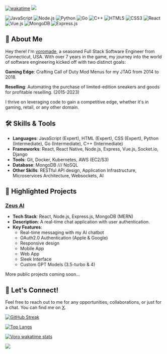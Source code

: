 [![wakatime](https://wakatime.com/badge/user/6cc5e79b-d43f-456f-8991-5f21bc14998e.svg)](https://wakatime.com/@6cc5e79b-d43f-456f-8991-5f21bc14998e)
![](https://komarev.com/ghpvc/?username=voromade&color=0eff8e)

<p>
  <img alt="JavaScript" src="https://img.shields.io/badge/-JavaScript-black?style=flat-square&logo=javascript&logoColor=0eff8e" />
  <img alt="Node.js" src="https://img.shields.io/badge/-Node.js-black?style=flat-square&logo=Node.js&logoColor=0eff8e" />
  <img alt="Python" src="https://img.shields.io/badge/-Python-black?style=flat-square&logo=Python&logoColor=0eff8e" />
  <img alt="Go" src="https://img.shields.io/badge/-Go-black?style=flat-square&logo=go&logoColor=0eff8e" />
  <img alt="C++" src="https://img.shields.io/badge/C++-black?style=flat-square&logo=C%2B%2B&logoColor=0eff8e" />
  <img alt="HTML5" src="https://img.shields.io/badge/-HTML5-black?style=flat-square&logo=html5&logoColor=0eff8e" />
  <img alt="CSS3" src="https://img.shields.io/badge/-CSS3-black?style=flat-square&logo=css3&logoColor=0eff8e" />
  <img alt="React" src="https://img.shields.io/badge/-React-black?style=flat-square&logo=react&logoColor=0eff8e" />
  <img alt="Vue.js" src="https://img.shields.io/badge/-Vue.js-black?style=flat-square&logo=vue.js&logoColor=0eff8e" />
  <img alt="MongoDB" src="https://img.shields.io/badge/-MongoDB-black?style=flat-square&logo=mongodb&logoColor=0eff8e" />
  <img alt="Express.js" src="https://img.shields.io/badge/-Express.js-black?style=flat-square&logo=express&logoColor=0eff8e" />
</p>

## 👋 About Me
Hey there! I'm [voromade](https://devante.dev), a seasoned Full Stack Software Engineer from Connecticut, USA. With over 7 years in the game, my journey into the world of software engineering kicked off with two distinct goals:

__Gaming Edge__: Crafting Call of Duty Mod Menus for my JTAG from 2014 to 2018.

__Reselling__: Automating the purchase of limited-edition sneakers and goods for profitable reselling. (2015-2023)

I thrive on leveraging code to gain a competitive edge, whether it's in gaming, retail, or any other domain.


## 🛠 Skills & Tools
- **Languages**: JavaScript (Expert), HTML (Expert), CSS (Expert), Python (Intermediate), Go (Intermediate), C++ (Intermediate)
- **Frameworks**: React, React Native, Node.js, Express, Vue.js, Socket.io, Django
- **Tools**: Git, Docker, Kubernetes, AWS (EC2/S3)
- **Database**: MongoDB /// NoSQL
- **Other Skills**: RESTful API design, Application Infrastructure, Microservices Architecture, Websockets, AI


## 🌟 Highlighted Projects
### [Zeus AI](https://askzeus.gg)
- **Tech Stack**: React, Node.js, Express.js, MongoDB (MERN)
- **Description**: A real-time chat application with user authentication.
- **Key Features**:
  - Real-time messaging with my AI chatbot
  - OAuth2.0 Authentication (Apple & Google)
  - Responsive design
  - Mobile App
  - Web App
  - Sleek Interface
  - Custom GPT Models (3.5-turbo & 4)
 
More public projects coming soon...


## 📣 Let's Connect!

Feel free to reach out to me for any opportunities, collaborations, or just for a chat. You can find me on [X](https://x.com/voromade).

[![GitHub Streak](https://streak-stats.demolab.com?user=voromade&theme=github-dark&border_radius=6&mode=daily)](https://git.io/streak-stats)

[![Top Langs](https://github-readme-stats.vercel.app/api/top-langs/?username=voromade&layout=compact&theme=onedark&bg_color=000000&text_color=0eff8e&title_color=0eff8e)](https://github.com/voromade/github-readme-stats)

[![Voro wakatime stats](https://github-readme-stats.vercel.app/api/wakatime?username=voromade&layout=compact&theme=onedark&bg_color=000000&text_color=0eff8e&title_color=0eff8e&range=last_30_days)](https://github.com/anuraghazra/github-readme-stats)


<img align="center" src="https://media.discordapp.net/attachments/1133317136673165312/1140607626862923776/Artboard_1Discord_Footer.png?width=777&height=102" />
